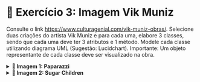 # 🎴 Exercício 3: Imagem Vik Muniz

Consulte o link https://www.culturagenial.com/vik-muniz-obras/. Selecione duas criações do artista Vik Muniz e para cada uma, elabore 3 classes, sendo que cada uma deve ter 3 atributos e 1 método. Modele cada classe utilizando diagrama UML (Sugestão: Lucidchart). Importante: Um objeto representante de cada classe deve ser visualizado na obra.

<details>
<summary><strong> 🎥 Imagem 1:  Paparazzi </strong></summary>

#### 📝 Imagem consultada
![image](https://github.com/JhowRossii/LP1/blob/6e45ce59836e6cd252a03a0b237afafe5a365357/Exercicio_03/fotoExer3Paparazzi.png)

#### 💻 Imagem do exercicio
![image](https://github.com/JhowRossii/LP1/blob/6e45ce59836e6cd252a03a0b237afafe5a365357/Exercicio_03/Ex3Paparazzi.png)

</details>

<details>
<summary><strong> 👶 Imagem 2:  Sugar Children </strong></summary>
  
#### 📝 Imagem consultada
![image](https://github.com/JhowRossii/LP1/blob/6e45ce59836e6cd252a03a0b237afafe5a365357/Exercicio_03/fotoExer3SugarChildren.png)

#### 💻 Imagem do exercicio
![image](https://github.com/JhowRossii/LP1/blob/6e45ce59836e6cd252a03a0b237afafe5a365357/Exercicio_03/Ex3SugarChildren.png)

</details>
